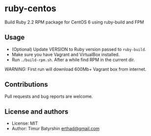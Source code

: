 ruby-centos
===========
Build Ruby 2.2 RPM package for CentOS 6 using ruby-build and FPM


Usage
-----
 * (Optional) Update VERSION to Ruby version passed to `ruby-build`.
 * Make sure you have Vagrant and VirtualBox installed.
 * Run `./build-rpm.sh`. After a while find RPM in the current dir.

*WARNING:* First run will download 600Mb+ Vagrant box from internet.


Contributions
-------------
Pull requests and bug reports are welcome.


License and authors
-------------------
* License: MIT
* Author: Timur Batyrshin <erthad@gmail.com>
